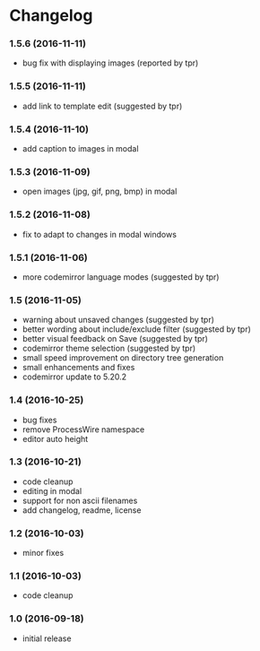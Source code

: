 # Changelog

### 1.5.6 (2016-11-11)
- bug fix with displaying images (reported by tpr)

### 1.5.5 (2016-11-11)
- add link to template edit (suggested by tpr)

### 1.5.4 (2016-11-10)
- add caption to images in modal

### 1.5.3 (2016-11-09)
- open images (jpg, gif, png, bmp) in modal

### 1.5.2 (2016-11-08)
- fix to adapt to changes in modal windows

### 1.5.1 (2016-11-06)
- more codemirror language modes (suggested by tpr)

### 1.5 (2016-11-05)
- warning about unsaved changes (suggested by tpr)
- better wording about include/exclude filter (suggested by tpr)
- better visual feedback on Save (suggested by tpr)
- codemirror theme selection (suggested by tpr)
- small speed improvement on directory tree generation
- small enhancements and fixes
- codemirror update to 5.20.2

### 1.4 (2016-10-25)
- bug fixes
- remove ProcessWire namespace
- editor auto height

### 1.3 (2016-10-21)
- code cleanup
- editing in modal
- support for non ascii filenames
- add changelog, readme, license

### 1.2 (2016-10-03)
- minor fixes

### 1.1 (2016-10-03)
- code cleanup

### 1.0 (2016-09-18)
- initial release
